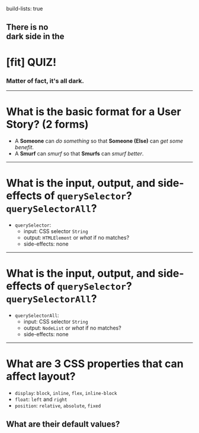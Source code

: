 build-lists: true

## There is no <br> dark side in the

# [fit] QUIZ!

### Matter of fact, it's all dark.

---

# What is the basic format for a User Story? (2 forms)

* A **Someone** can _do something_ so that **Someone (Else)** can _get some benefit_.
* A **Smurf** can _smurf_ so that **Smurfs** can _smurf better_.

---

# What is the input, output, and side-effects of `querySelector`? `querySelectorAll`?

* `querySelector`:
  * input: CSS selector `String`
  * output: `HTMLElement` or _what_ if no matches?
  * side-effects: none

---

# What is the input, output, and side-effects of `querySelector`? `querySelectorAll`?

* `querySelectorAll`:
  * input: CSS selector `String`
  * output: `NodeList` or _what_ if no matches?
  * side-effects: none

---

# What are 3 CSS properties that can affect layout?

* `display`: `block`, `inline`, `flex`, `inline-block`
* `float`: `left` and `right`
* `position`: `relative`, `absolute`, `fixed`

## What are their default values?

